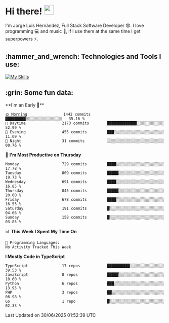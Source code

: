 <h1 align="left">
 <abc>
  <br>Hi there! <img src="https://user-images.githubusercontent.com/42378118/110234147-e3259600-7f4e-11eb-95be-0c4047144dea.gif" width="30"><br>
 </abc>
</h1>

I'm Jorge Luis Hernández, Full Stack Software Developer :sunglasses:. I love programming :computer: and music :musical_score:, if I use them at the same time I get superpowers :zap:. 


<h2 align="left">:hammer_and_wrench: Technologies and Tools I use:</h2>

[![My Skills](https://skillicons.dev/icons?i=js,ts,html,css,py,vue,react,next,nest,postgres,mysql)](https://skillicons.dev)

<h2 align="left">:grin: Some fun data:</h2>
<!--START_SECTION:waka-->
**I'm an Early 🐤** 

```text
🌞 Morning                1442 commits        █████████░░░░░░░░░░░░░░░░   35.16 % 
🌆 Daytime                2173 commits        █████████████░░░░░░░░░░░░   52.99 % 
🌃 Evening                455 commits         ███░░░░░░░░░░░░░░░░░░░░░░   11.09 % 
🌙 Night                  31 commits          ░░░░░░░░░░░░░░░░░░░░░░░░░   00.76 % 
```
📅 **I'm Most Productive on Thursday** 

```text
Monday                   729 commits         ████░░░░░░░░░░░░░░░░░░░░░   17.78 % 
Tuesday                  809 commits         █████░░░░░░░░░░░░░░░░░░░░   19.73 % 
Wednesday                691 commits         ████░░░░░░░░░░░░░░░░░░░░░   16.85 % 
Thursday                 845 commits         █████░░░░░░░░░░░░░░░░░░░░   20.60 % 
Friday                   678 commits         ████░░░░░░░░░░░░░░░░░░░░░   16.53 % 
Saturday                 191 commits         █░░░░░░░░░░░░░░░░░░░░░░░░   04.66 % 
Sunday                   158 commits         █░░░░░░░░░░░░░░░░░░░░░░░░   03.85 % 
```


📊 **This Week I Spent My Time On** 

```text
💬 Programming Languages: 
No Activity Tracked This Week
```

**I Mostly Code in TypeScript** 

```text
TypeScript               17 repos            ██████████░░░░░░░░░░░░░░░   39.53 % 
JavaScript               8 repos             █████░░░░░░░░░░░░░░░░░░░░   18.60 % 
Python                   6 repos             ███░░░░░░░░░░░░░░░░░░░░░░   13.95 % 
PHP                      3 repos             ██░░░░░░░░░░░░░░░░░░░░░░░   06.98 % 
Go                       1 repo              █░░░░░░░░░░░░░░░░░░░░░░░░   02.33 % 
```




 Last Updated on 30/06/2025 01:52:39 UTC
<!--END_SECTION:waka-->
